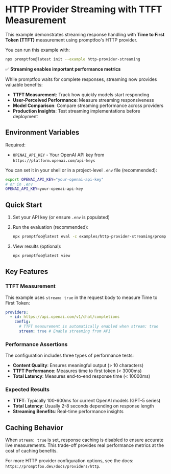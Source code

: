 # HTTP Provider Streaming with TTFT Measurement

This example demonstrates streaming response handling with **Time to First Token (TTFT)** measurement using promptfoo's HTTP provider.

You can run this example with:

```bash
npx promptfoo@latest init --example http-provider-streaming
```

✅ **Streaming enables important performance metrics**

While promptfoo waits for complete responses, streaming now provides valuable benefits:

- **TTFT Measurement**: Track how quickly models start responding
- **User-Perceived Performance**: Measure streaming responsiveness
- **Model Comparison**: Compare streaming performance across providers
- **Production Insights**: Test streaming implementations before deployment

## Environment Variables

Required:

- `OPENAI_API_KEY` - Your OpenAI API key from `https://platform.openai.com/api-keys`

You can set it in your shell or in a project-level `.env` file (recommended):

```bash
export OPENAI_API_KEY="your-openai-api-key"
# or in .env
OPENAI_API_KEY=your-openai-api-key
```

## Quick Start

1. Set your API key (or ensure `.env` is populated)

2. Run the evaluation (recommended):

   ```bash
   npx promptfoo@latest eval -c examples/http-provider-streaming/promptfooconfig.yaml
   ```

3. View results (optional):

   ```bash
   npx promptfoo@latest view
   ```

## Key Features

### TTFT Measurement

This example uses `stream: true` in the request body to measure Time to First Token:

```yaml
providers:
  - id: https://api.openai.com/v1/chat/completions
    config:
      # TTFT measurement is automatically enabled when stream: true
      stream: true # Enable streaming from API
```

### Performance Assertions

The configuration includes three types of performance tests:

- **Content Quality**: Ensures meaningful output (> 10 characters)
- **TTFT Performance**: Measures time to first token (< 3000ms)
- **Total Latency**: Measures end-to-end response time (< 10000ms)

### Expected Results

- **TTFT**: Typically 100-600ms for current OpenAI models (GPT-5 series)
- **Total Latency**: Usually 2-8 seconds depending on response length
- **Streaming Benefits**: Real-time performance insights

## Caching Behavior

When `stream: true` is set, response caching is disabled to ensure accurate live measurements. This trade-off provides real performance metrics at the cost of caching benefits.

For more HTTP provider configuration options, see the docs: `https://promptfoo.dev/docs/providers/http`.
